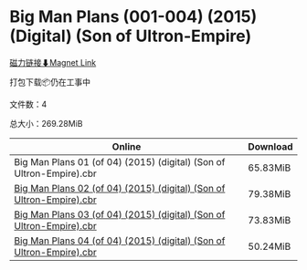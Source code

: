# Big Man Plans (001-004) (2015) (Digital) (Son of Ultron-Empire)

[磁力链接⬇Magnet Link](magnet:?xt=urn:btih:5f9e7722c36ffe33cd337af1c417b19f210d353f&dn=Big%20Man%20Plans%20%28001-004%29%20%282015%29%20%28Digital%29%20%28Son%20of%20Ultron-Empire%29)

打包下载📦仍在工事中

文件数：4

总大小：269.28MiB

Online | Download
--- | ---
Big Man Plans 01 (of 04) (2015) (digital) (Son of Ultron-Empire).cbr | 65.83MiB
[Big Man Plans 02 (of 04) (2015) (digital) (Son of Ultron-Empire).cbr](https://github.com/alicewish/markdown/blob/master/comic/Big-Man-Plans-02-of-04-2015-digital-Son-of-Ultron-Empire-cbr.md) | 79.38MiB
[Big Man Plans 03 (of 04) (2015) (digital) (Son of Ultron-Empire).cbr](https://github.com/alicewish/markdown/blob/master/comic/Big-Man-Plans-03-of-04-2015-digital-Son-of-Ultron-Empire-cbr.md) | 73.83MiB
[Big Man Plans 04 (of 04) (2015) (digital) (Son of Ultron-Empire).cbr](https://github.com/alicewish/markdown/blob/master/comic/Big-Man-Plans-04-of-04-2015-digital-Son-of-Ultron-Empire-cbr.md) | 50.24MiB